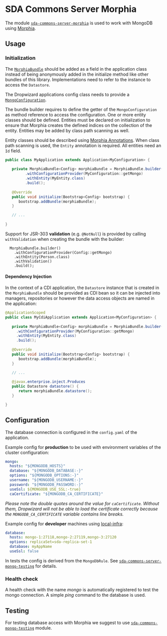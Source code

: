 # SDA Commons Server Morphia

The module [`sda-commons-server-morphia`](./README.md) is used to work
with MongoDB using [Morphia](https://github.com/MorphiaOrg).

## Usage

### Initialization

The [`MorphiaBundle`](./src/main/java/org/sdase/commons/server/morphia/MorphiaBundle.java) should be added as a
field in the application class instead of being anonymously added in the initialize method like other bundles of this 
library. Implementations need to refer to the instance to access the `Datastore`.

The Dropwizard applications config class needs to provide a 
[`MongoConfiguration`](./src/main/java/org/sdase/commons/server/morphia/MongoConfiguration.java).

The bundle builder requires to define the getter of the `MongoConfiguration` as method reference to access the 
configuration. One or more entity classes should be defined. Entities must be declared on initialization to ensure that
Morphia creates the defined indices on the collection of the entity. Entities may be added by class path scanning as
well.

Entity classes should be described using 
[Morphia Annotations](http://morphiaorg.github.io/morphia/1.4/guides/annotations/). When class path scanning is used,
the `Entity` annotation is required. All entities need an `Id` field. 

```java
public class MyApplication extends Application<MyConfiguration> {
   
   private MorphiaBundle<Config> morphiaBundle = MorphiaBundle.builder()
         .withConfigurationProvider(MyConfiguration::getMongo)
         .withEntity(MyEntity.class)
         .build();
   
   @Override
   public void initialize(Bootstrap<Config> bootstrap) {
      bootstrap.addBundle(morphiaBundle);
   }

   // ...
   
}
```

Support for JSR-303 **validation** (e.g. `@NotNull`) is provided by calling 
`withValidation` when creating the bundle with the builder:

```
  MorphiaBundle.builder()
    .withConfigurationProvider(Config::getMongo)
    .withEntity(Person.class)
    .withValidation()
    .build();
```

#### Dependency Injection

In the context of a CDI application, the `Datastore` instance that is created in the `MorphiaBundle` should be
provided as CDI bean so it can be injected into managers, repositories or however the data access objects are named in 
the application:

```java
@ApplicationScoped
public class MyCdiApplication extends Application<MyConfiguration> {
   
   private MorphiaBundle<Config> morphiaBundle = MorphiaBundle.builder()
     .withConfigurationProvider(MyConfiguration::getMongo)
     .withEntity(MyEntity.class)
     .build();
   
   @Override
   public void initialize(Bootstrap<Config> bootstrap) {
      bootstrap.addBundle(morphiaBundle);
   }

   // ...
   
   @javax.enterprise.inject.Produces
   public Datastore datastore() {
      return morphiaBundle.datastore();
   }

}
```

## Configuration

The database connection is configured in the `config.yaml` of the application.

Example config for **production** to be used with environment variables of the cluster configuration:
```yaml
mongo:
  hosts: "${MONGODB_HOSTS}"
  database: "${MONGODB_DATABASE:-}"
  options: "${MONGODB_OPTIONS:-}"
  username: "${MONGODB_USERNAME:-}"
  password: "${MONGODB_PASSWORD:-}"
  useSsl: ${MONGODB_USE_SSL:-true}
  caCertificate: "${MONGODB_CA_CERTIFICATE}"
```
_Please note the double quotes around the value for `caCertificate`. Without them, Dropwizard will not be able to load the certificate correctly because the `MONGODB_CA_CERTIFICATE` variable contains line breaks._

Example config for **developer** machines using [local-infra](https://github.com/SDA-SE/local-infra):
```yaml
database:
  hosts: mongo-1:27118,mongo-2:27119,mongo-3:27120
  options: replicaSet=sda-replica-set-1
  database: myAppName
  useSsl: false
```

In tests the config is derived from the `MongoDbRule`. See 
[`sda-commons-server-mongo-testing`](../sda-commons-server-mongo-testing/README.md) for details.


### Health check

A health check with the name _mongo_ is automatically registered to test the mongo connection. 
A simple _ping_ command to the database is used.


## Testing

For testing database access with Morphia we suggest to use 
[`sda-commons-mongo-testing`](../sda-commons-server-mongo-testing) module.
